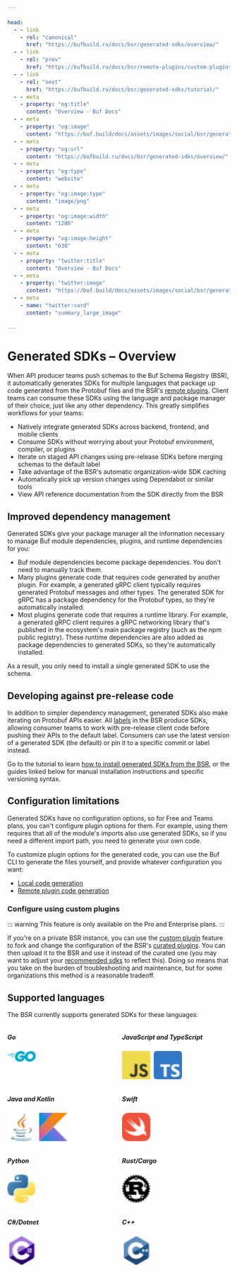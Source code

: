 ```yaml
---

head:
  - - link
    - rel: "canonical"
      href: "https://bufbuild.ru/docs/bsr/generated-sdks/overview/"
  - - link
    - rel: "prev"
      href: "https://bufbuild.ru/docs/bsr/remote-plugins/custom-plugins/"
  - - link
    - rel: "next"
      href: "https://bufbuild.ru/docs/bsr/generated-sdks/tutorial/"
  - - meta
    - property: "og:title"
      content: "Overview - Buf Docs"
  - - meta
    - property: "og:image"
      content: "https://buf.build/docs/assets/images/social/bsr/generated-sdks/overview.png"
  - - meta
    - property: "og:url"
      content: "https://bufbuild.ru/docs/bsr/generated-sdks/overview/"
  - - meta
    - property: "og:type"
      content: "website"
  - - meta
    - property: "og:image:type"
      content: "image/png"
  - - meta
    - property: "og:image:width"
      content: "1200"
  - - meta
    - property: "og:image:height"
      content: "630"
  - - meta
    - property: "twitter:title"
      content: "Overview - Buf Docs"
  - - meta
    - property: "twitter:image"
      content: "https://buf.build/docs/assets/images/social/bsr/generated-sdks/overview.png"
  - - meta
    - name: "twitter:card"
      content: "summary_large_image"

---
```


# Generated SDKs – Overview

When API producer teams push schemas to the Buf Schema Registry (BSR), it automatically generates SDKs for multiple languages that package up code generated from the Protobuf files and the BSR's [remote plugins](../../remote-plugins/overview/). Client teams can consume these SDKs using the language and package manager of their choice, just like any other dependency. This greatly simplifies workflows for your teams:

- Natively integrate generated SDKs across backend, frontend, and mobile clients
- Consume SDKs without worrying about your Protobuf environment, compiler, or plugins
- Iterate on staged API changes using pre-release SDKs before merging schemas to the default label
- Take advantage of the BSR's automatic organization-wide SDK caching
- Automatically pick up version changes using Dependabot or similar tools
- View API reference documentation from the SDK directly from the BSR

## Improved dependency management

Generated SDKs give your package manager all the information necessary to manage Buf module dependencies, plugins, and runtime dependencies for you:

- Buf module dependencies become package dependencies. You don't need to manually track them.
- Many plugins generate code that requires code generated by another plugin. For example, a generated gRPC client typically requires generated Protobuf messages and other types. The generated SDK for gRPC has a package dependency for the Protobuf types, so they're automatically installed.
- Most plugins generate code that requires a runtime library. For example, a generated gRPC client requires a gRPC networking library that's published in the ecosystem's main package registry (such as the npm public registry). These runtime dependencies are also added as package dependencies to generated SDKs, so they're automatically installed.

As a result, you only need to install a single generated SDK to use the schema.

## Developing against pre-release code

In addition to simpler dependency management, generated SDKs also make iterating on Protobuf APIs easier. All [labels](../../commits-labels/#labels) in the BSR produce SDKs, allowing consumer teams to work with pre-release client code before pushing their APIs to the default label. Consumers can use the latest version of a generated SDK (the default) or pin it to a specific commit or label instead.

Go to the tutorial to learn [how to install generated SDKs from the BSR](../tutorial/), or the guides linked below for manual installation instructions and specific versioning syntax.

## Configuration limitations

Generated SDKs have no configuration options, so for Free and Teams plans, you can't configure plugin options for them. For example, using them requires that all of the module's imports also use generated SDKs, so if you need a different import path, you need to generate your own code.

To customize plugin options for the generated code, you can use the Buf CLI to generate the files yourself, and provide whatever configuration you want:

- [Local code generation](../../../generate/overview/)
- [Remote plugin code generation](../../remote-plugins/overview/)

### Configure using custom plugins

::: warning
This feature is only available on the Pro and Enterprise plans.
:::

If you're on a private BSR instance, you can use the [custom plugin](../../remote-plugins/custom-plugins/#custom-plugin-sdks) feature to fork and change the configuration of the BSR's [curated plugins](https://github.com/bufbuild/plugins/). You can then upload it to the BSR and use it instead of the curated one (you may want to adjust your [recommended sdks](../../admin/instance/recommended-sdks/) to reflect this). Doing so means that you take on the burden of troubleshooting and maintenance, but for some organizations this method is a reasonable tradeoff.

## Supported languages

The BSR currently supports generated SDKs for these languages:

<div style="display: grid; grid-template-columns: repeat(2, 1fr); gap: 16px">

<div data-v-43384334 onclick="window.location.href='/docs/bsr/generated-sdks/go/'" class="pager-link" style="cursor: pointer"><h5>Go</h5><div style="display: flex; flex-direction: row; gap: 8px"><img src=/docs/images/logos/go.svg width="64" /></div></div>

<div data-v-43384334 onclick="window.location.href='/docs/bsr/generated-sdks/npm/'" class="pager-link" style="cursor: pointer"><h5>JavaScript and TypeScript</h5><div style="display: flex; flex-direction: row; gap: 8px"><img src=/docs/images/logos/javascript.svg width="64" /> <img src=/docs/images/logos/typescript.svg width="64" /></div></div>

<div data-v-43384334 onclick="window.location.href='/docs/bsr/generated-sdks/maven/'" class="pager-link" style="cursor: pointer"><h5>Java and Kotlin</h5><div style="display: flex; flex-direction: row; gap: 8px"><img src=/docs/images/logos/java.svg width="64" /> <img src=/docs/images/logos/kotlin.svg width="64" /></div></div>

<div data-v-43384334 onclick="window.location.href='/docs/bsr/generated-sdks/swift/'" class="pager-link" style="cursor: pointer"><h5>Swift</h5><div style="display: flex; flex-direction: row; gap: 8px"><img src=/docs/images/logos/swift.svg width="64" /></div></div>

<div data-v-43384334 onclick="window.location.href='/docs/bsr/generated-sdks/python/'" class="pager-link" style="cursor: pointer"><h5>Python</h5><div style="display: flex; flex-direction: row; gap: 8px"><img src=/docs/images/logos/python.svg width="64" /></div></div>

<div data-v-43384334 onclick="window.location.href='/docs/bsr/generated-sdks/cargo/'" class="pager-link" style="cursor: pointer"><h5>Rust/Cargo</h5><div style="display: flex; flex-direction: row; gap: 8px"><img src=/docs/images/logos/rust.svg width="64" /></div></div>

<div data-v-43384334 onclick="window.location.href='/docs/bsr/generated-sdks/nuget/'" class="pager-link" style="cursor: pointer"><h5>C#/Dotnet</h5><div style="display: flex; flex-direction: row; gap: 8px"><img src=/docs/images/logos/csharp.svg width="64" /></div></div>

<div data-v-43384334 onclick="window.location.href='/docs/bsr/generated-sdks/cmake/'" class="pager-link" style="cursor: pointer"><h5>C++</h5><div style="display: flex; flex-direction: row; gap: 8px"><img src=/docs/images/logos/cpp.svg width="64" /></div></div>

</div>

